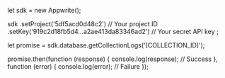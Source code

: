 let sdk = new Appwrite();

sdk
    .setProject('5df5acd0d48c2') // Your project ID
    .setKey('919c2d18fb5d4...a2ae413da83346ad2') // Your secret API key
;

let promise = sdk.database.getCollectionLogs('[COLLECTION_ID]');

promise.then(function (response) {
    console.log(response); // Success
}, function (error) {
    console.log(error); // Failure
});